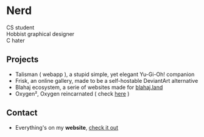 # Nerd

CS student \
Hobbist graphical designer \
C hater

## Projects
- Talisman ( webapp ), a stupid simple, yet elegant Yu-Gi-Oh! companion
- Frisk, an online gallery, made to be a self-hostable DeviantArt alternative
- Blahaj ecosystem, a serie of websites made for [blahaj.land](https://blahaj.land)
- Oxygen², Oxygen reincarnated ( check [here](https://invent.kde.org/pinheiro/oxygen2) )

## Contact

- Everything's on my **website**, [check it out](https://imalonelynerd.fr/)
